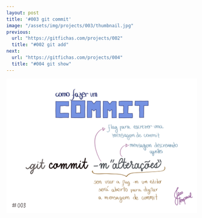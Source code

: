 ```yaml
---
layout: post
title: '#003 git commit'
image: "/assets/img/projects/003/thumbnail.jpg"
previous:
  url: "https://gitfichas.com/projects/002"
  title: "#002 git add"
next:
  url: "https://gitfichas.com/projects/004"
  title: "#004 git show"
---
```


<img alt="Depois de adicionar os arquivos é hora do commit para fazer o commit na linha de comando use git commit -m 'alterações'" src="/assets/img/projects/003/full.jpg">
